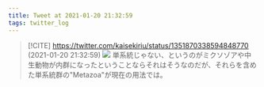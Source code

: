 ```yaml
---
title: Tweet at 2021-01-20 21:32:59
tags: twitter_log
---
```


> [!CITE] https://twitter.com/kaisekiriu/status/1351870338594848770 (2021-01-20 21:32:59)
> ![](https://twitter.com/kaisekiriu/status/1351870338594848770)
> 単系統じゃない、というのがミクソゾアや中生動物が内群になったということならそれはそうなのだが、それらを含めた単系統群の"Metazoa"が現在の用法では。

